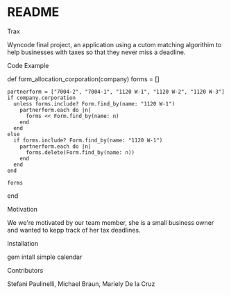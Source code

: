 # README
Trax

Wyncode final project, an application using a cutom matching algorithim to help businesses with taxes so that they never miss a deadline.

Code Example

 def form_allocation_corporation(company)
    forms = []

    partnerform = ["7004-2", "7004-1", "1120 W-1", "1120 W-2", "1120 W-3"]
    if company.corporation
      unless forms.include? Form.find_by(name: "1120 W-1")
        partnerform.each do |n|
          forms << Form.find_by(name: n)
        end
      end
    else
      if forms.include? Form.find_by(name: "1120 W-1")
        partnerform.each do |n|
          forms.delete(Form.find_by(name: n))
        end
      end
    end

    forms
  end

Motivation

We we're motivated by our team member, she is a small business owner and wanted to kepp track of her tax deadlines.

Installation

gem intall simple calendar

Contributors

Stefani Paulinelli, Michael Braun, Mariely De la Cruz
